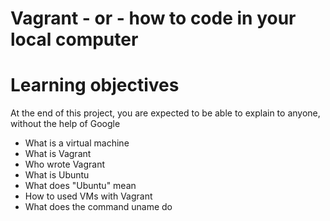 # Vagrant - or - how to code in your local computer

# Learning objectives 
At the end of this project, you are expected to be able to explain to anyone, without the help of Google

* What is a virtual machine
* What is Vagrant
* Who wrote Vagrant
* What is Ubuntu 
* What does "Ubuntu" mean
* How to used VMs with Vagrant
* What does the command uname do
